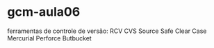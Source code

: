 # gcm-aula06

ferramentas de controle de versão:
RCV
CVS
Source Safe
Clear Case
Mercurial
Perforce
Butbucket
